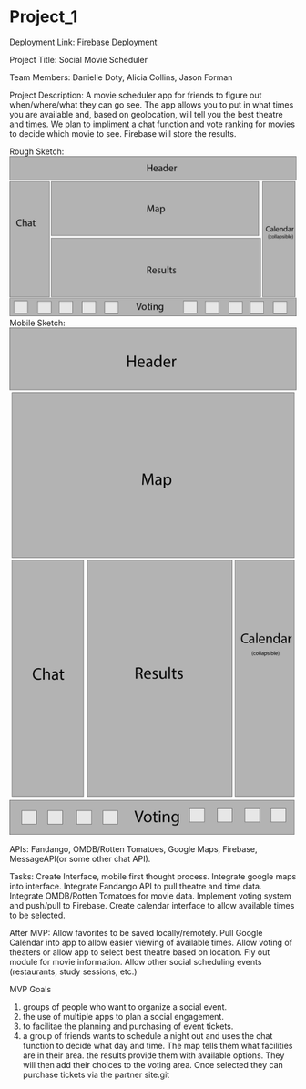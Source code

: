 # Project_1

Deployment Link: <a href="https://movie-schedule-me.firebaseapp.com/">Firebase Deployment</a>

Project Title: Social Movie Scheduler

Team Members: Danielle Doty, Alicia Collins, Jason Forman

Project Description:  A movie scheduler app for friends to figure out when/where/what they can go see.  The app allows you to put in what times you are available and, based on geolocation, will tell you the best theatre and times.  We plan to impliment a chat function and vote ranking for movies to decide which movie to see.  Firebase will store the results.

Rough Sketch: 
![Template Drawing Desktop](template.jpg)
Mobile Sketch:
![Template Drawing Desktop](templatemobile.jpg)


APIs:  Fandango, OMDB/Rotten Tomatoes, Google Maps, Firebase, MessageAPI(or some other chat API).

Tasks: Create Interface, mobile first thought process. Integrate google maps into interface.  Integrate Fandango API to pull theatre and time data.  Integrate OMDB/Rotten Tomatoes for movie data.  Implement voting system and push/pull to Firebase.  Create calendar interface to allow available times to be selected.

After MVP:
Allow favorites to be saved locally/remotely.
Pull Google Calendar into app to allow easier viewing of available times.
Allow voting of theaters or allow app to select best theatre based on location. 
Fly out module for movie information.
Allow other social scheduling events (restaurants, study sessions, etc.)


MVP Goals

1. groups of people who want to organize a social event.
2. the use of multiple apps to plan a social engagement.
3. to facilitae the planning and purchasing of event tickets.
4. a group of friends wants to schedule a night out and uses the chat function to decide what day and time.  The map tells them what facilities are in their area.  the results provide them with available options.  They will then add their choices to the voting area.  Once selected they can purchase tickets via the partner site.git 
